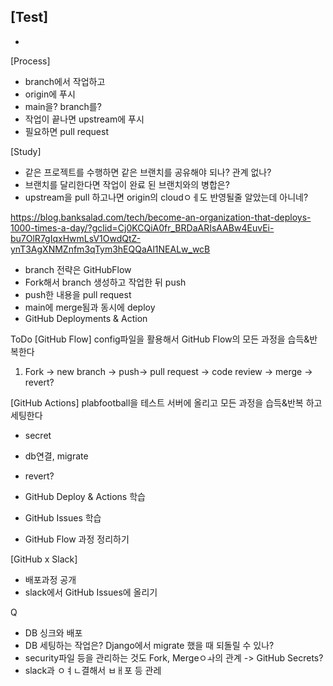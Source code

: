 [Test]
- 
-

[Process]
- branch에서 작업하고
- origin에 푸시
- main을? branch를?
- 작업이 끝나면 upstream에 푸시
- 필요하면 pull request

[Study]
- 같은 프로젝트를 수행하면 같은 브랜치를 공유해야 되나? 관계 없나?
- 브랜치를 달리한다면 작업이 완료 된 브랜치와의 병합은?
- upstream을 pull 하고나면 origin의 cloudㅇㅔ도 반영될줄 알았는데 아니네?



 https://blog.banksalad.com/tech/become-an-organization-that-deploys-1000-times-a-day/?gclid=Cj0KCQiA0fr_BRDaARIsAABw4EuvEi-bu7OlR7gIqxHwmLsV1OwdQtZ-ynT3AgXNMZnfm3qTym3hEQQaAl1NEALw_wcB


- branch 전략은 GitHubFlow
- Fork해서 branch 생성하고 작업한 뒤 push
- push한 내용을 pull request
- main에 merge됨과 동시에 deploy
- GitHub Deployments & Action

ToDo
[GitHub Flow]
config파일을 활용해서 GitHub Flow의 모든 과정을 습득&반복한다
1. Fork -> new branch -> push-> pull request -> code review -> merge -> revert?

[GitHub Actions]
plabfootball을 테스트 서버에 올리고 모든 과정을 습득&반복 하고 세팅한다
- secret
- db연결, migrate
- revert?

- GitHub Deploy & Actions 학습
- GitHub Issues 학습
- GitHub Flow 과정 정리하기

[GitHub x Slack]
- 배포과정 공개
- slack에서 GitHub Issues에 올리기

Q
- DB 싱크와 배포
- DB 세팅하는 작업은? Django에서 migrate 했을 때 되돌릴 수 있나?
- security파일 등을 관리하는 것도 Fork, Mergeㅇㅘ의 관계 -> GitHub Secrets?
- slack과 ㅇㅕㄴ결해서 ㅂㅐ포 등 관레
